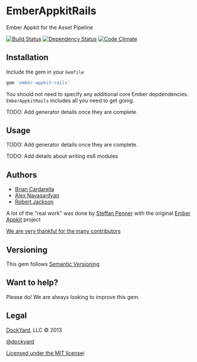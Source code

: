# EmberAppkitRails

Ember Appkit for the Asset Pipeline

[![Build Status](https://secure.travis-ci.org/dockyard/ember-appkit-rails.png?branch=master)](http://travis-ci.org/dockyard/ember-appkit-rails)
[![Dependency Status](https://gemnasium.com/dockyard/ember-appkit-rails.png?travis)](https://gemnasium.com/dockyard/ember-appkit-rails)
[![Code Climate](https://codeclimate.com/github/dockyard/ember-appkit-rails.png)](https://codeclimate.com/github/dockyard/ember-appkit-rails)

## Installation ##

Include the gem in your `Gemfile`

```ruby
gem 'ember-appkit-rails'
```

You should not need to specify any additional core Ember depdendencies.
`EmberAppkitRails` includes all you need to get going.

TODO: Add generator details once they are complete.

## Usage ##

TODO: Add generator details once they are complete.

TODO: Add details about writing es6 modules

## Authors ##

* [Brian Cardarella](http://twitter.com/bcardarella)
* [Alex Navasardyan](http://twitter.com/twokul)
* [Robert Jackson](http://twitter.com/rwjblue)

A lot of the "real work" was done by [Steffan Penner](http://twitter.com/steffanpenner) with the original [Ember Appkit](https://github.com/stefanpenner/ember-app-kit) project

[We are very thankful for the many contributors](https://github.com/dockyard/ember-appkit-rails/graphs/contributors)

## Versioning ##

This gem follows [Semantic Versioning](http://semver.org)

## Want to help? ##

Please do! We are always looking to improve this gem.

## Legal ##

[DockYard](http://dockyard.com), LLC &copy; 2013

[@dockyard](http://twitter.com/dockyard)

[Licensed under the MIT license](http://www.opensource.org/licenses/mit-license.php)i
